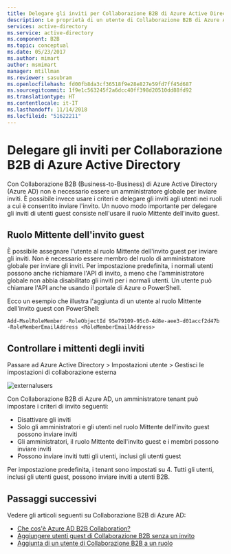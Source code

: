 ```yaml
---
title: Delegare gli inviti per Collaborazione B2B di Azure Active Directory | Documentazione Microsoft
description: Le proprietà di un utente di Collaborazione B2B di Azure Active Directory sono configurabili
services: active-directory
ms.service: active-directory
ms.component: B2B
ms.topic: conceptual
ms.date: 05/23/2017
ms.author: mimart
author: msmimart
manager: mtillman
ms.reviewer: sasubram
ms.openlocfilehash: fd00fb8da3cf36518f9e28e827e59fd7ff45d687
ms.sourcegitcommit: 1f9e1c563245f2a6dcc40ff398d20510dd88fd92
ms.translationtype: HT
ms.contentlocale: it-IT
ms.lasthandoff: 11/14/2018
ms.locfileid: "51622211"
---
```

# <a name="delegate-invitations-for-azure-active-directory-b2b-collaboration"></a>Delegare gli inviti per Collaborazione B2B di Azure Active Directory

Con Collaborazione B2B (Business-to-Business) di Azure Active Directory (Azure AD) non è necessario essere un amministratore globale per inviare inviti. È possibile invece usare i criteri e delegare gli inviti agli utenti nei ruoli a cui è consentito inviare l'invito. Un nuovo modo importante per delegare gli inviti di utenti guest consiste nell'usare il ruolo Mittente dell'invito guest.

## <a name="guest-inviter-role"></a>Ruolo Mittente dell'invito guest
È possibile assegnare l'utente al ruolo Mittente dell'invito guest per inviare gli inviti. Non è necessario essere membro del ruolo di amministratore globale per inviare gli inviti. Per impostazione predefinita, i normali utenti possono anche richiamare l'API di invito, a meno che l'amministratore globale non abbia disabilitato gli inviti per i normali utenti. Un utente può chiamare l'API anche usando il portale di Azure o PowerShell.

Ecco un esempio che illustra l'aggiunta di un utente al ruolo Mittente dell'invito guest con PowerShell:

```
Add-MsolRoleMember -RoleObjectId 95e79109-95c0-4d8e-aee3-d01accf2d47b -RoleMemberEmailAddress <RoleMemberEmailAddress>
```

## <a name="control-who-can-invite"></a>Controllare i mittenti degli inviti

Passare ad Azure Active Directory > Impostazioni utente > Gestisci le impostazioni di collaborazione esterna

![externalusers](https://user-images.githubusercontent.com/13383753/45905128-2c47f680-bda4-11e8-955d-6219c67935e0.PNG)

Con Collaborazione B2B di Azure AD, un amministratore tenant può impostare i criteri di invito seguenti:

- Disattivare gli inviti
- Solo gli amministratori e gli utenti nel ruolo Mittente dell'invito guest possono inviare inviti
- Gli amministratori, il ruolo Mittente dell'invito guest e i membri possono inviare inviti
- Possono inviare inviti tutti gli utenti, inclusi gli utenti guest

Per impostazione predefinita, i tenant sono impostati su 4. Tutti gli utenti, inclusi gli utenti guest, possono inviare inviti a utenti B2B.

## <a name="next-steps"></a>Passaggi successivi

Vedere gli articoli seguenti su Collaborazione B2B di Azure AD:

- [Che cos'è Azure AD B2B Collaboration?](what-is-b2b.md)
- [Aggiungere utenti guest di Collaborazione B2B senza un invito](add-user-without-invite.md)
- [Aggiunta di un utente di Collaborazione B2B a un ruolo](add-guest-to-role.md)


